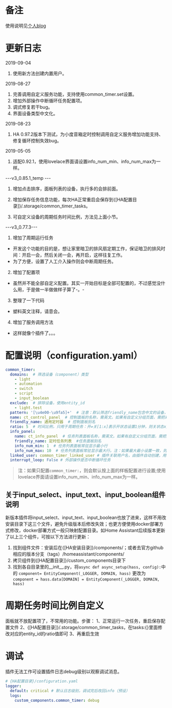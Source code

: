 # 备注
使用说明见[个人blog](https://ljr.im/articles/plugin-home-assistant-general-timer-upgrade/)

# 更新日志
2019-09-04
1. 使用新方法创建内置用户。

2019-08-27
1. 完善调用自定义服务功能，支持使用common_timer.set设置。
2. 增加外部操作中断循环任务配置项。
3. 调式修复若干bug。
4. 界面设备类型中文化。

2019-08-23
1. HA 0.97.2版本下测试，为小度音箱定时控制调用自定义服务增加功能支持、修复循环控制失效bug。

2019-05-05
1. 适配0.92.1，使用lovelace界面请设置info_num_min、info_num_max为一样。

---v3_0.85.1_temp ---
1. 增加点击排序，面板列表的设备，执行多的会排前面。

2. 增加保存任务信息功能，每次HA正常重启会保存到{[HA配置目录]}/.storage/common_timer_tasks。

3. 可自定义设备的周期任务时间比例，方法见上面小节。

---v3_0.77.3---
1. 增加了周期运行任务

- 开发这个功能的目的是，想让家里暗卫的排风扇定期工作，保证暗卫的排风时间：开启一会，然后关闭一会，再开启，这样往复工作。
- 为了方便，设置了人工介入操作则会中断周期任务。

2. 增加了配置项

- 虽然并不能全部自定义配置。其实一开始目标是全部可配置的，不过感觉没什么用，于是做一半做做样子算了-。-

3. 整理了一下代码

- 塑料英文注释，请意会。

4. 增加了服务调用方法

- 这样就像个插件了。。。

# 配置说明（configuration.yaml）
```yaml
common_timer:
  domains:  # 筛选设备（component）类型
    - light
    - automation
    - switch
    - script
    - input_boolean
  exclude:  # 排除设备，使用entity_id
    - light.test
  pattern: '[\u4e00-\u9fa5]+'  # 注意：默认筛选friendly_name包含中文的设备，如果不筛选，设置为'.*'
  name: ct_control_panel  # 控制面板的名称，需英文。如果有自定义分组页面，需把对应的group，例如goup.ct_control_panel加到分页
  friendly_name: 通用定时器  # 控制面板别名
  ratio: 5  # 时间比例，只用于周期任务：开⇌关[1:x]表示开状态设置1分钟，则关状态x分钟；关⇌开[1:x]表示关状态设置1分钟，则开状态x分钟
  info_panel:
    name: ct_info_panel  # 任务列表面板名称，需英文。如果有自定义分组页面，需把对应的group，例如group.ct_info_panel加到分页
    friendly_name: 定时任务列表  #任务面板别名
    info_num_min: 1  # 任务列表面板常驻显示最小行
    info_num_max: 10  # 任务列表面板常驻显示最大行。注：如果最大最小设置一致，则常驻显示
  linked_user: common_timer_linked_user # 插件关联用户名，由插件自动创建，用于解决控制需要权限问题
  interrupt_loop: False # 外部操作是否中断循环任务
```
>注：如果只配置`common_timer:`，则会默认按上面的样板配置进行设置;使用lovelace界面请设置info_num_min、info_num_max为一样。
## 关于input_select、input_text、input_boolean组件说明
新版本插件将input_select、input_text、input_boolean也放了进来，这样不用改安装目录下这三个文件，避免升级版本后修改失效；也更方便使用docker部署方式修改，docker部署方式一般只映射配置目录。如Home Assistant后续版本更新了以上三个组件，可按以下方法进行更新：
1. 找到组件文件：安装后在{[HA安装目录]}/components/；或者去官方github相应的版本分支（tags）/homeassistant/components/
2. 拷贝组件到{[HA配置目录]}/custom_components目录下
2. 找到各自目录里的__init__.py，将`async def async_setup(hass, config):`中的 `component= EntityComponent(_LOGGER, DOMAIN, hass)` 更改为 `component = hass.data[DOMAIN] = EntityComponent(_LOGGER, DOMAIN, hass)`

# 周期任务时间比例自定义
面板就不放配置项了，不常用的功能。步骤：
1、正常运行一次任务，重启保存配置文件
2、{[HA配置目录]}/.storage/common_timer_tasks，在tasks:{}里面修改对应的entity_id的ratio值即可
3、再重启生效

# 调试
插件无法工作可设置插件日志debug级别以观察调试消息。
```yaml
# {HA配置目录}/configuration.yaml
logger:
  default: critical # 默认日志级别，调试完后改回info（预设）
  logs:
    custom_components.common_timer: debug
```
